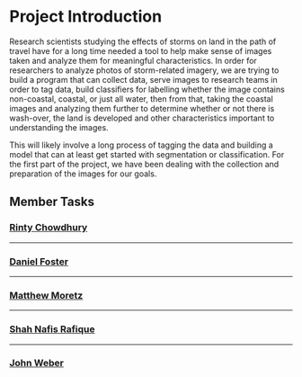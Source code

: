 # Project Introduction

Research scientists studying the effects of storms on land in the path of travel have for a long time needed a tool 
to help make sense of images taken and analyze them for meaningful characteristics. In order for researchers to analyze 
photos of storm-related imagery, we are trying to build a program that can collect data, serve images to research teams 
in order to tag data, build classifiers for labelling whether the image contains non-coastal, coastal, or just all 
water, then from that, taking the coastal images and analyzing them further to determine whether or not there is 
wash-over, the land is developed and other characteristics important to understanding the images.

This will likely involve a long process of tagging the data and building a model that can at least get started with 
segmentation or classification. For the first part of the project, we have been dealing with the collection and 
preparation of the images for our goals.

## Member Tasks

### [**Rinty Chowdhury**](https://github.com/rintychy)  

<!-- Insert tasks here -->

---

### [**Daniel Foster**](https://github.com/dlfosterbot)  

<!-- Insert tasks here -->

---  

### [**Matthew Moretz**](https://github.com/Matmorcat)  

<!-- Insert tasks here -->

---

### [**Shah Nafis Rafique**](https://github.com/ShahNafisRafique)  

<!-- Insert tasks here -->

---

### [**John Weber**](https://github.com/JWeb56)  

<!-- Insert tasks here -->
